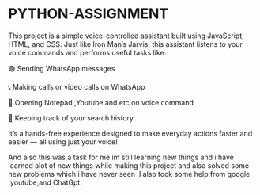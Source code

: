 # PYTHON-ASSIGNMENT

This project is a simple voice-controlled assistant built using JavaScript, HTML, and CSS. Just like Iron Man’s Jarvis, this assistant listens to your voice commands and performs useful tasks like:

🟢 Sending WhatsApp messages

📞 Making calls or video calls on WhatsApp

📝 Opening Notepad ,Youtube and etc on voice command

📂 Keeping track of your search history

It’s a hands-free experience designed to make everyday actions faster and easier — all using just your voice!

And also this was a task for me im still learning new things and i have learned alot of new things while making this project and also solved some new problems which i have never seen .I also took some help from google ,youtube,and ChatGpt.

